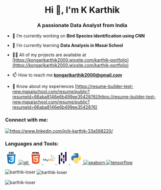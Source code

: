 <h1 align="center">Hi 👋, I'm K Karthik</h1>
<h3 align="center">A passionate Data Analyst from India</h3>


- 🔭 I’m currently working on **Bird Species Identification using CNN**

- 🌱 I’m currently learning **Data Analysis in Masai School**

- 👨‍💻 All of my projects are available at [https://kongarikarthik2000.wixsite.com/karthik-portfolio](https://kongarikarthik2000.wixsite.com/karthik-portfolio)

- 📫 How to reach me **kongarikarthik2000@gmail.com**

- 📄 Know about my experiences [https://resume-builder-test-new.masaischool.com/resume/public?resumeId=66aba8146e6b499ee3542876](https://resume-builder-test-new.masaischool.com/resume/public?resumeId=66aba8146e6b499ee3542876)

<h3 align="left">Connect with me:</h3>
<p align="left">
<a href="https://linkedin.com/in/https://www.linkedin.com/in/k-karthik-33a588220/" target="blank"><img align="center" src="https://raw.githubusercontent.com/rahuldkjain/github-profile-readme-generator/master/src/images/icons/Social/linked-in-alt.svg" alt="https://www.linkedin.com/in/k-karthik-33a588220/" height="30" width="40" /></a>
</p>

<h3 align="left">Languages and Tools:</h3>
<p align="left"> <a href="https://www.w3schools.com/css/" target="_blank" rel="noreferrer"> <img src="https://raw.githubusercontent.com/devicons/devicon/master/icons/css3/css3-original-wordmark.svg" alt="css3" width="40" height="40"/> </a> <a href="https://git-scm.com/" target="_blank" rel="noreferrer"> <img src="https://www.vectorlogo.zone/logos/git-scm/git-scm-icon.svg" alt="git" width="40" height="40"/> </a> <a href="https://www.w3.org/html/" target="_blank" rel="noreferrer"> <img src="https://raw.githubusercontent.com/devicons/devicon/master/icons/html5/html5-original-wordmark.svg" alt="html5" width="40" height="40"/> </a> <a href="https://www.mysql.com/" target="_blank" rel="noreferrer"> <img src="https://raw.githubusercontent.com/devicons/devicon/master/icons/mysql/mysql-original-wordmark.svg" alt="mysql" width="40" height="40"/> </a> <a href="https://pandas.pydata.org/" target="_blank" rel="noreferrer"> <img src="https://raw.githubusercontent.com/devicons/devicon/2ae2a900d2f041da66e950e4d48052658d850630/icons/pandas/pandas-original.svg" alt="pandas" width="40" height="40"/> </a> <a href="https://www.python.org" target="_blank" rel="noreferrer"> <img src="https://raw.githubusercontent.com/devicons/devicon/master/icons/python/python-original.svg" alt="python" width="40" height="40"/> </a> <a href="https://seaborn.pydata.org/" target="_blank" rel="noreferrer"> <img src="https://seaborn.pydata.org/_images/logo-mark-lightbg.svg" alt="seaborn" width="40" height="40"/> </a> <a href="https://www.tensorflow.org" target="_blank" rel="noreferrer"> <img src="https://www.vectorlogo.zone/logos/tensorflow/tensorflow-icon.svg" alt="tensorflow" width="40" height="40"/> </a> </p>

<p><img align="left" src="https://github-readme-stats.vercel.app/api/top-langs?username=karthik-loser&show_icons=true&locale=en&layout=compact" alt="karthik-loser" /></p>

<p>&nbsp;<img align="center" src="https://github-readme-stats.vercel.app/api?username=karthik-loser&show_icons=true&locale=en" alt="karthik-loser" /></p>

<p><img align="center" src="https://github-readme-streak-stats.herokuapp.com/?user=karthik-loser&" alt="karthik-loser" /></p>
